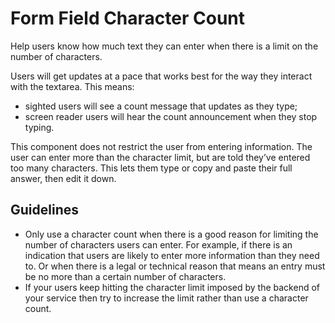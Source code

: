 <!-- @license CC0-1.0 -->

# Form Field Character Count

Help users know how much text they can enter when there is a limit on the number of characters.

Users will get updates at a pace that works best for the way they interact with the textarea. This means:

- sighted users will see a count message that updates as they type;
- screen reader users will hear the count announcement when they stop typing.

This component does not restrict the user from entering information. The user can enter more than the character limit, but are told they’ve entered too many characters. This lets them type or copy and paste their full answer, then edit it down.

## Guidelines

- Only use a character count when there is a good reason for limiting the number of characters users can enter.
  For example, if there is an indication that users are likely to enter more information than they need to.
  Or when there is a legal or technical reason that means an entry must be no more than a certain number of characters.
- If your users keep hitting the character limit imposed by the backend of your service then try to increase the limit rather than use a character count.

